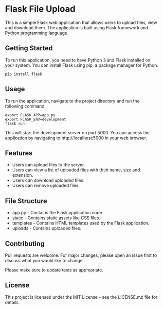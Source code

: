 # Flask File Upload

This is a simple Flask web application that allows users to upload files, view and download them. The application is built using Flask framework and Python programming language.

## Getting Started

To run this application, you need to have Python 3 and Flask installed on your system. You can install Flask using pip, a package manager for Python.

```
pip install flask
```

## Usage

To run the application, navigate to the project directory and run the following command:

```
export FLASK_APP=app.py
export FLASK_ENV=development
flask run
```

This will start the development server on port 5000. You can access the application by navigating to http://localhost:5000 in your web browser.


##  Features

- Users can upload files to the server.
- Users can view a list of uploaded files with their name, size and extension.
- Users can download uploaded files.
- Users can remove uploaded files.


##  File Structure

- app.py - Contains the Flask application code.
- static - Contains static assets like CSS files.
- templates - Contains HTML templates used by the Flask application.
- uploads - Contains uploaded files.


## Contributing

Pull requests are welcome. For major changes, please open an issue first to discuss what you would like to change.

Please make sure to update tests as appropriate.

## License

This project is licensed under the MIT License - see the LICENSE.md file for details.
